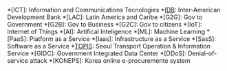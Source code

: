 [nia]: http://eng.www.nia.or.kr
[idb]: https://www.iadb.org/en
[topis-en]: http://topis.seoul.go.kr/eng/main/main.jsp
[topis]: http://topis.seoul.go.kr/

[ahhLab]: http://global.ahnlab.com/site/main.do
[gfc]: http://www.gfcon.co.kr/pc
[synapsoft]: http://www.synapsoft.co.kr/jsp/main/main.jsp
[eGovFrameCenter]: http://eng.egovframe.go.kr
[eGovFrameCenterOpen]: http://open.egovframe.go.kr
[eungdapso]: http://eungdapso.seoul.go.kr/

[data.go.kr]: http://data.go.kr
[gov.kr]: https://www.gov.kr/portal/main
[ppsko]: https://www.pps.go.kr/eng/jsp/koneps/overview.eng

*[ICT]: Information and Communications Tecnologies
*[IDB]: Inter-American Development Bank
*[LAC]: Latin America and Caribe
*[G2G]: Gov to Government
*[G2B]: Gov to Business
*[G2C]: Gov to citizens
*[IoT]: Internet of Things
*[AI]: Artifical Inteligence
*[ML]: Machine Learning 
*[PaaS]: Platform as a Service
*[Iaas]: Infrastructure as a Service
*[SasS]: Software as a Service
*[TOPIS]: Seoul Transport Operation & Information Service
*[GIDC]: Government Integrated Data Center
*[DDoS]: Denial-of-service attack
*[KONEPS]: Korea online e-procuremente system
